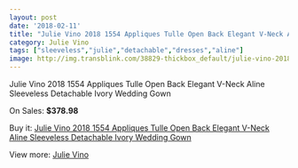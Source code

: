 ```yaml
---
layout: post
date: '2018-02-11'
title: "Julie Vino 2018 1554 Appliques Tulle Open Back Elegant V-Neck Aline Sleeveless Detachable Ivory Wedding Gown"
category: Julie Vino
tags: ["sleeveless","julie","detachable","dresses","aline"]
image: http://img.transblink.com/38829-thickbox_default/julie-vino-2018-1554-appliques-tulle-open-back-elegant-v-neck-aline-sleeveless-detachable-ivory-wedding-gown.jpg
---
```

Julie Vino 2018 1554 Appliques Tulle Open Back Elegant V-Neck Aline Sleeveless Detachable Ivory Wedding Gown

On Sales: **$378.98**
<a href="https://www.transblink.com/en/julie-vino/12214-julie-vino-2018-1554-appliques-tulle-open-back-elegant-v-neck-aline-sleeveless-detachable-ivory-wedding-gown.html"><amp-img layout="responsive" width="600" height="600" src="//img.transblink.com/38829-thickbox_default/julie-vino-2018-1554-appliques-tulle-open-back-elegant-v-neck-aline-sleeveless-detachable-ivory-wedding-gown.jpg" alt="Julie Vino 2018 1554 Appliques Tulle Open Back Elegant V-Neck Aline Sleeveless Detachable Ivory Wedding Gown 0" /></a>
<a href="https://www.transblink.com/en/julie-vino/12214-julie-vino-2018-1554-appliques-tulle-open-back-elegant-v-neck-aline-sleeveless-detachable-ivory-wedding-gown.html"><amp-img layout="responsive" width="600" height="600" src="//img.transblink.com/38835-thickbox_default/julie-vino-2018-1554-appliques-tulle-open-back-elegant-v-neck-aline-sleeveless-detachable-ivory-wedding-gown.jpg" alt="Julie Vino 2018 1554 Appliques Tulle Open Back Elegant V-Neck Aline Sleeveless Detachable Ivory Wedding Gown 1" /></a>
<a href="https://www.transblink.com/en/julie-vino/12214-julie-vino-2018-1554-appliques-tulle-open-back-elegant-v-neck-aline-sleeveless-detachable-ivory-wedding-gown.html"><amp-img layout="responsive" width="600" height="600" src="//img.transblink.com/38834-thickbox_default/julie-vino-2018-1554-appliques-tulle-open-back-elegant-v-neck-aline-sleeveless-detachable-ivory-wedding-gown.jpg" alt="Julie Vino 2018 1554 Appliques Tulle Open Back Elegant V-Neck Aline Sleeveless Detachable Ivory Wedding Gown 2" /></a>
<a href="https://www.transblink.com/en/julie-vino/12214-julie-vino-2018-1554-appliques-tulle-open-back-elegant-v-neck-aline-sleeveless-detachable-ivory-wedding-gown.html"><amp-img layout="responsive" width="600" height="600" src="//img.transblink.com/38833-thickbox_default/julie-vino-2018-1554-appliques-tulle-open-back-elegant-v-neck-aline-sleeveless-detachable-ivory-wedding-gown.jpg" alt="Julie Vino 2018 1554 Appliques Tulle Open Back Elegant V-Neck Aline Sleeveless Detachable Ivory Wedding Gown 3" /></a>
<a href="https://www.transblink.com/en/julie-vino/12214-julie-vino-2018-1554-appliques-tulle-open-back-elegant-v-neck-aline-sleeveless-detachable-ivory-wedding-gown.html"><amp-img layout="responsive" width="600" height="600" src="//img.transblink.com/38832-thickbox_default/julie-vino-2018-1554-appliques-tulle-open-back-elegant-v-neck-aline-sleeveless-detachable-ivory-wedding-gown.jpg" alt="Julie Vino 2018 1554 Appliques Tulle Open Back Elegant V-Neck Aline Sleeveless Detachable Ivory Wedding Gown 4" /></a>
<a href="https://www.transblink.com/en/julie-vino/12214-julie-vino-2018-1554-appliques-tulle-open-back-elegant-v-neck-aline-sleeveless-detachable-ivory-wedding-gown.html"><amp-img layout="responsive" width="600" height="600" src="//img.transblink.com/38831-thickbox_default/julie-vino-2018-1554-appliques-tulle-open-back-elegant-v-neck-aline-sleeveless-detachable-ivory-wedding-gown.jpg" alt="Julie Vino 2018 1554 Appliques Tulle Open Back Elegant V-Neck Aline Sleeveless Detachable Ivory Wedding Gown 5" /></a>
<a href="https://www.transblink.com/en/julie-vino/12214-julie-vino-2018-1554-appliques-tulle-open-back-elegant-v-neck-aline-sleeveless-detachable-ivory-wedding-gown.html"><amp-img layout="responsive" width="600" height="600" src="//img.transblink.com/38830-thickbox_default/julie-vino-2018-1554-appliques-tulle-open-back-elegant-v-neck-aline-sleeveless-detachable-ivory-wedding-gown.jpg" alt="Julie Vino 2018 1554 Appliques Tulle Open Back Elegant V-Neck Aline Sleeveless Detachable Ivory Wedding Gown 6" /></a>

Buy it: [Julie Vino 2018 1554 Appliques Tulle Open Back Elegant V-Neck Aline Sleeveless Detachable Ivory Wedding Gown](https://www.transblink.com/en/julie-vino/12214-julie-vino-2018-1554-appliques-tulle-open-back-elegant-v-neck-aline-sleeveless-detachable-ivory-wedding-gown.html "Julie Vino 2018 1554 Appliques Tulle Open Back Elegant V-Neck Aline Sleeveless Detachable Ivory Wedding Gown")

View more: [Julie Vino](https://www.transblink.com/en/71-julie-vino "Julie Vino")